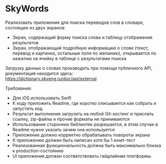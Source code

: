 #  SkyWords

Реализовать приложение для поиска переводов слов в словаре, состоящее из двух экранов:

- Экран, содержащий форму поиска слова и таблицу отображения результатов
- Экран, отображающий подробную информацию о слове (текст, перевод и картинка, остальные поля по желанию), открывается по нажатию на ячейку в таблице с результатами поиска

Загрузку данных о словах производить при помощи публичного API, документация находится здесь: https://dictionary.skyeng.ru/doc/api/external

Требования:

- Для iOS использовать Swift
- К коду приложить Readme, где коротко описывается как собрать и запустить код
- Результат выполнения загрузить на любой Git-хостинг и прислать ссылку, zip-файлы и прочие форматы не принимаются
- Использование сторонних библиотек разрешается, в этом случае в Readme нужно указать зачем она используется
- Приложение должно корректно обрабатывать повороты экрана
- К приложению должен быть написан хотя бы 1 юнит-тест
- Реализованная функциональность должна быть максимально близка к production-состоянию
- UI приложения должен соответствовать гайдлайнам платформы.
